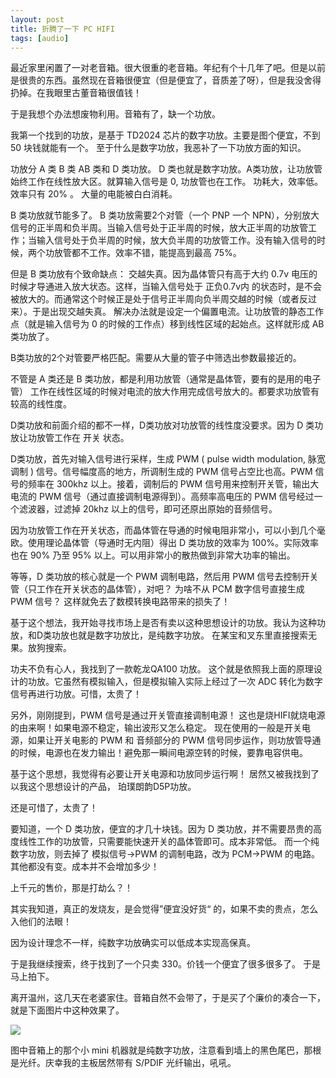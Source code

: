 ```yaml
---
layout: post
title: 折腾了一下 PC HIFI
tags: [audio]
---
```


最近家里闲置了一对老音箱。很大很重的老音箱。年纪有个十几年了吧。但是以前是很贵的东西。虽然现在音箱很便宜（但是便宜了，音质差了呀），但是我没舍得扔掉。在我眼里古董音箱很值钱！

于是我想个办法想废物利用。音箱有了，缺一个功放。

我第一个找到的功放，是基于 TD2024 芯片的数字功放。主要是图个便宜，不到 50 块钱就能有一个。
至于什么是数字功放，我恶补了一下功放方面的知识。

功放分 A 类 B 类 AB 类和 D 类功放。 D 类也就是数字功放。A类功放，让功放管始终工作在线性放大区。就算输入信号是 0, 功放管也在工作。
功耗大，效率低。效率只有  20% 。 大量的电能被白白消耗。

B 类功放就节能多了。 B 类功放需要2个对管（一个 PNP 一个 NPN），分别放大信号的正半周和负半周。当输入信号处于正半周的时候，放大正半周的功放管工作；当输入信号处于负半周的时候，放大负半周的功放管工作。没有输入信号的时候，两个功放管都不工作。效率不错，能提高到最高 75%。

但是 B 类功放有个致命缺点： 交越失真。因为晶体管只有高于大约 0.7v 电压的时候才导通进入放大状态。这样，当输入信号处于  正负0.7v内 的状态时，是不会被放大的。而通常这个时候正是处于信号正半周向负半周交越的时候（或者反过来）。于是出现交越失真。
解决办法就是设定一个偏置电流。让功放管的静态工作点（就是输入信号为 0 的时候的工作点）移到线性区域的起始点。这样就形成 AB 类功放了。

B类功放的2个对管要严格匹配。需要从大量的管子中筛选出参数最接近的。

不管是 A 类还是 B 类功放，都是利用功放管（通常是晶体管，要有的是用的电子管） 工作在线性区域的时候对电流的放大作用完成信号放大的。都要求功放管有较高的线性度。

D类功放和前面介绍的都不一样，D类功放对功放管的线性度没要求。因为 D 类功放让功放管工作在  开关 状态。

D类功放，首先对输入信号进行采样，生成 PWM  ( pulse width modulation, 脉宽调制 ) 信号。信号幅度高的地方，所调制生成的 PWM 信号占空比也高。PWM 信号的频率在  300khz 以上。接着，调制后的 PWM 信号用来控制开关管，输出大电流的 PWM 信号（通过直接调制电源得到）。高频率高电压的 PWM 信号经过一个滤波器，过滤掉  20khz 以上的信号，即可还原出原始的音频信号。

因为功放管工作在开关状态，而晶体管在导通的时候电阻非常小，可以小到几个毫欧。使用理论晶体管（导通时无内阻）得出 D 类功放的效率为 100%。实际效率也在 90% 乃至  95% 以上。可以用非常小的散热做到非常大功率的输出。


等等，D 类功放的核心就是一个 PWM 调制电路，然后用 PWM 信号去控制开关管（只工作在开关状态的晶体管），对吧？ 为啥不从 PCM 数字信号直接生成 PWM 信号？ 这样就免去了数模转换电路带来的损失了！

基于这个想法，我开始寻找市场上是否有卖以这种思想设计的功放。我认为这种功放，和D类功放也就是数字功放比，是纯数字功放。
在某宝和叉东里直接搜索无果。放狗搜索。

功夫不负有心人，我找到了一款乾龙QA100 功放。 这个就是依照我上面的原理设计的功放。它虽然有模拟输入，但是模拟输入实际上经过了一次 ADC 转化为数字信号再进行功放。可惜，太贵了！

另外，刚刚提到，PWM 信号是通过开关管直接调制电源！ 这也是烧HIFI就烧电源的由来啊！如果电源不稳定，输出波形又怎么稳定。
现在使用的一般是开关电源，如果让开关电影的 PWM 和 音频部分的 PWM 信号同步运作，则功放管导通的时候，电源也在发力输出！避免那一瞬间电源空转的时候，要靠电容供电。

基于这个思想，我觉得有必要让开关电源和功放同步运行啊！ 居然又被我找到了以我这个思想设计的产品， 珀璞朗韵D5P功放。

还是可惜了，太贵了！

要知道，一个 D 类功放，便宜的才几十块钱。因为 D 类功放，并不需要昂贵的高度线性工作的功放管，只需要能快速开关的晶体管即可。成本非常低。
而一个纯数字功放，则去掉了 模拟信号->PWM 的调制电路，改为 PCM->PWM 的电路。其他都没有变。成本并不会增加多少！

上千元的售价，那是打劫么？！

其实我知道，真正的发烧友，是会觉得”便宜没好货“ 的，如果不卖的贵点，怎么入他们的法眼！

因为设计理念不一样，纯数字功放确实可以低成本实现高保真。

于是我继续搜索，终于找到了一个只卖 330。价钱一个便宜了很多很多了。 于是马上拍下。


离开温州，这几天在老婆家住。音箱自然不会带了，于是买了个廉价的凑合一下，就是下面图片中这种效果了。

<img src="https://avlog.avplayer.org/images/91/9197D050E5E67C0BAE1FEB1ADC24A771.jpg" >

图中音箱上的那个小 mini 机器就是纯数字功放，注意看到墙上的黑色尾巴，那根是光纤。庆幸我的主板居然带有 S/PDIF  光纤输出，吼吼。



